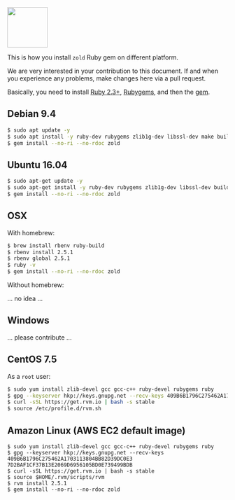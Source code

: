 <img src="http://www.zold.io/logo.svg" width="92px" height="92px"/>

This is how you install `zold` Ruby gem on different platform.

We are very interested in your contribution to this document.
If and when you experience any problems, make changes here via a pull request.

Basically, you need to
install [Ruby 2.3+](https://www.ruby-lang.org/en/documentation/installation/),
[Rubygems](https://rubygems.org/pages/download), and
then the [gem](https://rubygems.org/gems/zold).

## Debian 9.4

```bash
$ sudo apt update -y
$ sudo apt install -y ruby-dev rubygems zlib1g-dev libssl-dev make build-essential
$ gem install --no-ri --no-rdoc zold
```

## Ubuntu 16.04

```bash
$ sudo apt-get update -y
$ sudo apt-get install -y ruby-dev rubygems zlib1g-dev libssl-dev build-essential
$ gem install --no-ri --no-rdoc zold
```

## OSX

With homebrew:

```bash
$ brew install rbenv ruby-build
$ rbenv install 2.5.1
$ rbenv global 2.5.1
$ ruby -v
$ gem install --no-ri --no-rdoc zold
```

Without homebrew:

... no idea ...

## Windows

... please contribute ...

## CentOS 7.5

As a `root` user:

```bash
$ sudo yum install zlib-devel gcc gcc-c++ ruby-devel rubygems ruby
$ gpg --keyserver hkp://keys.gnupg.net --recv-keys 409B6B1796C275462A1703113804BB82D39DC0E3 7D2BAF1CF37B13E2069D6956105BD0E739499BDB
$ curl -sSL https://get.rvm.io | bash -s stable
$ source /etc/profile.d/rvm.sh
```

## Amazon Linux (AWS EC2 default image)

```
$ sudo yum install zlib-devel gcc gcc-c++ ruby-devel rubygems ruby
$ gpg --keyserver hkp://keys.gnupg.net --recv-keys 409B6B1796C275462A1703113804BB82D39DC0E3 7D2BAF1CF37B13E2069D6956105BD0E739499BDB
$ curl -sSL https://get.rvm.io | bash -s stable
$ source $HOME/.rvm/scripts/rvm
$ rvm install 2.5.1
$ gem install --no-ri --no-rdoc zold
```
